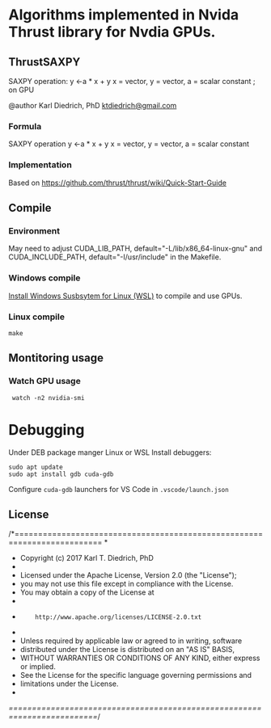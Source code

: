 # Algorithms implemented in Nvida Thrust library for Nvdia GPUs.

## ThrustSAXPY

SAXPY operation: y &lt;-a * x + y x = vector, y = vector, a = scalar constant ; on GPU

@author Karl Diedrich, PhD ktdiedrich@gmail.com

### Formula

SAXPY operation y <-a * x + y
x = vector, y = vector, a = scalar constant

### Implementation

Based on https://github.com/thrust/thrust/wiki/Quick-Start-Guide


## Compile

### Environment

May need to adjust CUDA_LIB_PATH, default="-L/lib/x86_64-linux-gnu"
and CUDA_INCLUDE_PATH, default="-I/usr/include" in the Makefile.

### Windows compile

[Install Windows Susbsytem for Linux (WSL)](https://learn.microsoft.com/en-us/windows/wsl/install) to compile and use GPUs.

### Linux compile

`make`

## Montitoring usage

### Watch GPU usage

```
 watch -n2 nvidia-smi
```

# Debugging

Under DEB package manger Linux or WSL 
Install debuggers: 

```
sudo apt update
sudo apt install gdb cuda-gdb
```

Configure `cuda-gdb` launchers for VS Code in `.vscode/launch.json`


## License

/*=========================================================================
*
*  Copyright (c) 2017  Karl T. Diedrich, PhD
*
*  Licensed under the Apache License, Version 2.0 (the "License");
*  you may not use this file except in compliance with the License.
*  You may obtain a copy of the License at
*
*         http://www.apache.org/licenses/LICENSE-2.0.txt
*
*  Unless required by applicable law or agreed to in writing, software
*  distributed under the License is distributed on an "AS IS" BASIS,
*  WITHOUT WARRANTIES OR CONDITIONS OF ANY KIND, either express or implied.
*  See the License for the specific language governing permissions and
*  limitations under the License.
*
*=========================================================================*/
